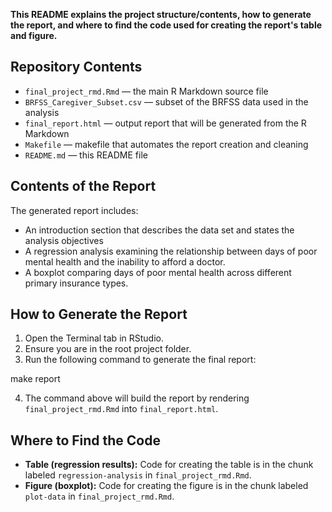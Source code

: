 **This README explains the project structure/contents, how to generate the report, and where to find the code used for creating the report's table and figure.**

## Repository Contents

- `final_project_rmd.Rmd` — the main R Markdown source file
- `BRFSS_Caregiver_Subset.csv` — subset of the BRFSS data used in the analysis
- `final_report.html` — output report that will be generated from the R Markdown
- `Makefile` — makefile that automates the report creation and cleaning
- `README.md` — this README file

## Contents of the Report

The generated report includes:

- An introduction section that describes the data set and states the analysis objectives
- A regression analysis examining the relationship between days of poor mental health and the inability to afford a doctor.
- A boxplot comparing days of poor mental health across different primary insurance types.

## How to Generate the Report

1. Open the Terminal tab in RStudio.
2. Ensure you are in the root project folder.
3. Run the following command to generate the final report:

make report

4. The command above will build the report by rendering `final_project_rmd.Rmd` into `final_report.html`.

## Where to Find the Code

- **Table (regression results):** Code for creating the table is in the chunk labeled `regression-analysis` in `final_project_rmd.Rmd`.
- **Figure (boxplot):** Code for creating the figure is in the chunk labeled `plot-data` in `final_project_rmd.Rmd`.

